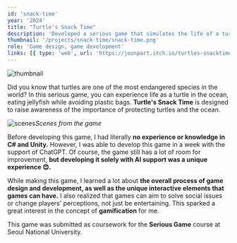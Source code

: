 ```yaml
---
id: 'snack-time'
year: '2024'
title: "Turtle's Snack Time"
description: 'Developed a serious game that simulates the life of a turtle in the ocean'
thumbnail: '/projects/snack-time/snack-time.png'
role: 'Game design, game development'
links: [{ type: 'web', url: 'https://joonpart.itch.io/turtles-snacktime' }]
---
```


![thumbnail](/projects/snack-time/snack-time.png)

Did you know that turtles are one of the most endangered species in the world? In this serious game, you can experience life as a turtle in the ocean, eating jellyfish while avoiding plastic bags. **Turtle's Snack Time** is designed to raise awareness of the importance of protecting turtles and the ocean.

![scenes](/projects/snack-time/scenes.png)_Scenes from the game_

Before developing this game, I had literally **no experience or knowledge in C# and Unity.** However, I was able to develop this game in a week with the support of ChatGPT. Of course, the game still has a lot of room for improvement, **but developing it solely with AI support was a unique experience 😊.**

While making this game, I learned a lot about **the overall process of game design and development, as well as the unique interactive elements that games can have.** I also realized that games can aim to solve social issues or change players' perceptions, not just be entertaining. This sparked a great interest in the concept of **gamification** for me.

This game was submitted as coursework for the **Serious Game** course at Seoul National University.
